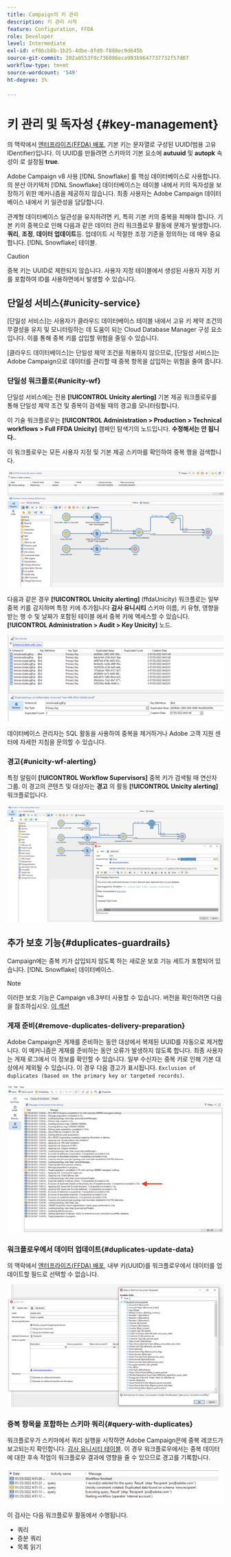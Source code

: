 ```yaml
---
title: Campaign의 키 관리
description: 키 관리 시작
feature: Configuration, FFDA
role: Developer
level: Intermediate
exl-id: ef06cb6b-1b25-4dbe-8fd0-f880ec9d645b
source-git-commit: 202a0553f0c736086eca993b9647737732f57d07
workflow-type: tm+mt
source-wordcount: '549'
ht-degree: 3%

---
```


# 키 관리 및 독자성 {#key-management}

의 맥락에서 [엔터프라이즈(FFDA) 배포](enterprise-deployment.md), 기본 키는 문자열로 구성된 UUID(범용 고유 IDentifier)입니다. 이 UUID를 만들려면 스키마의 기본 요소에 **autuuid** 및 **autopk** 속성이 로 설정됨 **true**.

Adobe Campaign v8 사용 [!DNL Snowflake] 를 핵심 데이터베이스로 사용합니다. 의 분산 아키텍처 [!DNL Snowflake] 데이터베이스는 테이블 내에서 키의 독자성을 보장하기 위한 메커니즘을 제공하지 않습니다. 최종 사용자는 Adobe Campaign 데이터베이스 내에서 키 일관성을 담당합니다.

관계형 데이터베이스 일관성을 유지하려면 키, 특히 기본 키의 중복을 피해야 합니다. 기본 키의 중복으로 인해 다음과 같은 데이터 관리 워크플로우 활동에 문제가 발생합니다. **쿼리**, **조정**, **데이터 업데이트**&#x200B;등. 업데이트 시 적절한 조정 기준을 정의하는 데 매우 중요합니다. [!DNL Snowflake] 테이블.


>[!CAUTION]
>
>중복 키는 UUID로 제한되지 않습니다. 사용자 지정 테이블에서 생성된 사용자 지정 키를 포함하여 ID를 사용하면에서 발생할 수 있습니다.


## 단일성 서비스{#unicity-service}

[단일성 서비스]는 사용자가 클라우드 데이터베이스 테이블 내에서 고유 키 제약 조건의 무결성을 유지 및 모니터링하는 데 도움이 되는 Cloud Database Manager 구성 요소입니다. 이를 통해 중복 키를 삽입할 위험을 줄일 수 있습니다.

[클라우드 데이터베이스]는 단일성 제약 조건을 적용하지 않으므로, [단일성 서비스]는 Adobe Campaign으로 데이터를 관리할 때 중복 항목을 삽입하는 위험을 줄여 줍니다.

### 단일성 워크플로{#unicity-wf}

단일성 서비스에는 전용 **[!UICONTROL Unicity alerting]** 기본 제공 워크플로우를 통해 단일성 제약 조건 및 중복이 검색될 때의 경고를 모니터링합니다.

이 기술 워크플로우는 **[!UICONTROL Administration > Production > Technical workflows > Full FFDA Unicity]** 캠페인 탐색기의 노드입니다. **수정해서는 안 됩니다.**.

이 워크플로우는 모든 사용자 지정 및 기본 제공 스키마를 확인하여 중복 행을 검색합니다.

![](assets/unicity-alerting-wf.png)

다음과 같은 경우 **[!UICONTROL Unicity alerting]** (ffdaUnicity) 워크플로는 일부 중복 키를 감지하며 특정 키에 추가됩니다 **감사 유니시티** 스키마 이름, 키 유형, 영향을 받는 행 수 및 날짜가 포함된 테이블 에서 중복 키에 액세스할 수 있습니다. **[!UICONTROL Administration > Audit > Key Unicity]** 노드.

![](assets/unicity-table.png)

데이터베이스 관리자는 SQL 활동을 사용하여 중복을 제거하거나 Adobe 고객 지원 센터에 자세한 지침을 문의할 수 있습니다.

### 경고{#unicity-wf-alerting}

특정 알림이 **[!UICONTROL Workflow Supervisors]** 중복 키가 검색될 때 연산자 그룹. 이 경고의 콘텐츠 및 대상자는 **경고** 의 활동 **[!UICONTROL Unicity alerting]** 워크플로입니다.

![](assets/wf-alert-activity.png)


## 추가 보호 기능{#duplicates-guardrails}

Campaign에는 중복 키가 삽입되지 않도록 하는 새로운 보호 기능 세트가 포함되어 있습니다. [!DNL Snowflake] 데이터베이스.

>[!NOTE]
>
>이러한 보호 기능은 Campaign v8.3부터 사용할 수 있습니다. 버전을 확인하려면 다음을 참조하십시오. [이 섹션](../start/compatibility-matrix.md#how-to-check-your-campaign-version-and-buildversion)

### 게재 준비{#remove-duplicates-delivery-preparation}

Adobe Campaign은 게재를 준비하는 동안 대상에서 복제된 UUID를 자동으로 제거합니다. 이 메커니즘은 게재를 준비하는 동안 오류가 발생하지 않도록 합니다. 최종 사용자는 게재 로그에서 이 정보를 확인할 수 있습니다. 일부 수신자는 중복 키로 인해 기본 대상에서 제외될 수 있습니다. 이 경우 다음 경고가 표시됩니다. `Exclusion of duplicates (based on the primary key or targeted records)`.

![](assets/exclusion-duplicates-log.png)

### 워크플로우에서 데이터 업데이트{#duplicates-update-data}

의 맥락에서 [엔터프라이즈(FFDA) 배포](enterprise-deployment.md), 내부 키(UUID)를 워크플로우에서 데이터를 업데이트할 필드로 선택할 수 없습니다.

![](assets/update-data-no-internal-key.png)

### 중복 항목을 포함하는 스키마 쿼리{#query-with-duplicates}

워크플로우가 스키마에서 쿼리 실행을 시작하면 Adobe Campaign은에 중복 레코드가 보고되는지 확인합니다. [감사 유니시티 테이블](#unicity-wf). 이 경우 워크플로우에서는 중복 데이터에 대한 후속 작업이 워크플로우 결과에 영향을 줄 수 있으므로 경고를 기록합니다.

![](assets/query-with-duplicates.png)

이 검사는 다음 워크플로우 활동에서 수행됩니다.

* 쿼리
* 증분 쿼리
* 목록 읽기